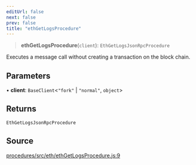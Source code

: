 ```yaml
---
editUrl: false
next: false
prev: false
title: "ethGetLogsProcedure"
---
```


> **ethGetLogsProcedure**(`client`): `EthGetLogsJsonRpcProcedure`

Executes a message call without creating a transaction on the block chain.

## Parameters

• **client**: `BaseClient`\<`"fork"` \| `"normal"`, `object`\>

## Returns

`EthGetLogsJsonRpcProcedure`

## Source

[procedures/src/eth/ethGetLogsProcedure.js:9](https://github.com/evmts/tevm-monorepo/blob/main/packages/procedures/src/eth/ethGetLogsProcedure.js#L9)
